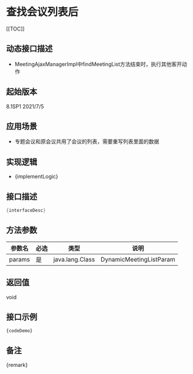 # 查找会议列表后 

[[TOC]]

## 动态接口描述

- MeetingAjaxManagerImpl中findMeetingList方法结束时，执行其他客开动作

## 起始版本
8.1SP1
2021/7/5

## 应用场景
- 专题会议和原会议共用了会议的列表，需要重写列表里面的数据

## 实现逻辑
- {implementLogic}

## 接口描述
```java
{interfaceDesc}
```
## 方法参数
 参数名 | 必选 | 类型 | 说明 
--- |---|--- |--- 
params|是|java.lang.Class|DynamicMeetingListParam


## 返回值
void


## 接口示例
```
{codeDemo}
```

## 备注
{remark}
